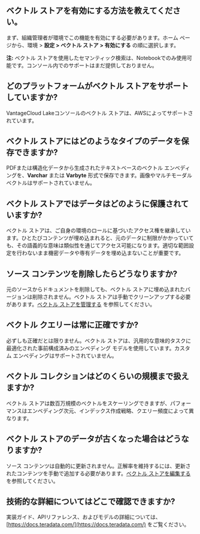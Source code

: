 ## ベクトル ストアを有効にする方法を教えてください。


まず、組織管理者が環境でこの機能を有効にする必要があります。ホーム ページから、環境 > **設定 > ベクトル ストア > 有効にする** の順に選択します。

**注:** ベクトル ストアを使用したセマンティック検索は、Notebookでのみ使用可能です。コンソール内でのサポートはまだ提供しておりません。

## どのプラットフォームがベクトル ストアをサポートしていますか?


VantageCloud Lakeコンソールのベクトル ストアは、AWSによってサポートされています。

## ベクトル ストアにはどのようなタイプのデータを保存できますか?


PDFまたは構造化データから生成されたテキストベースのベクトル エンべディングを、**Varchar** または **Varbyte** 形式で保存できます。画像やマルチモーダル ベクトルはサポートされていません。

## ベクトル ストアではデータはどのように保護されていますか?


ベクトル ストアは、ご自身の環境のロールに基づいたアクセス権を継承しています。ひとたびコンテンツが埋め込まれると、元のデータに制限がかかっていても、その語義的な意味は類似性を通じてアクセス可能になります。適切な範囲設定を行わないまま機密データや専有データを埋め込まないことが重要です。

## ソース コンテンツを削除したらどうなりますか?


元のソースからドキュメントを削除しても、ベクトル ストアに埋め込まれたバージョンは削除されません。ベクトル ストアは手動でクリーンアップする必要があります。[ベクトル ストアを管理する](xpf1742341027956.md) を参照してください。

## ベクトル クエリーは常に正確ですか?


必ずしも正確だとは限りません。ベクトル ストアは、汎用的な意味的タスクに最適化された事前構成済みのエンベディング モデルを使用しています。カスタム エンベディングはサポートされていません。

## ベクトル コレクションはどのくらいの規模まで扱えますか?


ベクトル ストアは数百万規模のベクトルをスケーリングできますが、パフォーマンスはエンベディング次元、インデックス作成戦略、クエリー頻度によって異なります。

## ベクトル ストアのデータが古くなった場合はどうなりますか?


ソース コンテンツは自動的に更新されません。正解率を維持するには、更新されたコンテンツを手動で追加する必要があります。[ベクトル ストアを編集する](dpw1742341058646.md) を参照してください。

## 技術的な詳細についてはどこで確認できますか?


実装ガイド、APIリファレンス、およびモデルの詳細については、[https://docs.teradata.com/](https://docs.teradata.com/) をご覧ください。

